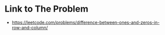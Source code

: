 # Link to The Problem
- https://leetcode.com/problems/difference-between-ones-and-zeros-in-row-and-column/